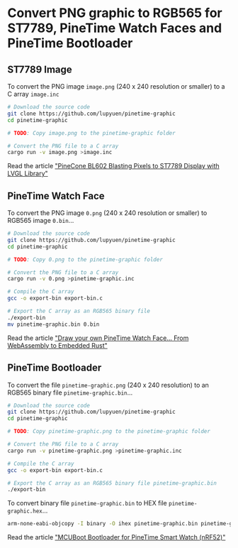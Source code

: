 # Convert PNG graphic to RGB565 for ST7789, PineTime Watch Faces and PineTime Bootloader

## ST7789 Image

To convert the PNG image `image.png` (240 x 240 resolution or smaller) to a C array `image.inc`

```bash
# Download the source code
git clone https://github.com/lupyuen/pinetime-graphic
cd pinetime-graphic

# TODO: Copy image.png to the pinetime-graphic folder

# Convert the PNG file to a C array
cargo run -v image.png >image.inc
```

Read the article ["PineCone BL602 Blasting Pixels to ST7789 Display with LVGL Library"](https://lupyuen.github.io/articles/display)

## PineTime Watch Face

To convert the PNG image `0.png` (240 x 240 resolution or smaller) to RGB565 image `0.bin`...

```bash
# Download the source code
git clone https://github.com/lupyuen/pinetime-graphic
cd pinetime-graphic

# TODO: Copy 0.png to the pinetime-graphic folder

# Convert the PNG file to a C array
cargo run -v 0.png >pinetime-graphic.inc

# Compile the C array
gcc -o export-bin export-bin.c

# Export the C array as an RGB565 binary file
./export-bin
mv pinetime-graphic.bin 0.bin
```

Read the article ["Draw your own PineTime Watch Face... From WebAssembly to Embedded Rust"](https://lupyuen.github.io/pinetime-rust-mynewt/articles/handdrawn)

## PineTime Bootloader

To convert the file `pinetime-graphic.png` (240 x 240 resolution) to an RGB565 binary file `pinetime-graphic.bin`...

```bash
# Download the source code
git clone https://github.com/lupyuen/pinetime-graphic
cd pinetime-graphic

# TODO: Copy pinetime-graphic.png to the pinetime-graphic folder

# Convert the PNG file to a C array
cargo run -v pinetime-graphic.png >pinetime-graphic.inc

# Compile the C array
gcc -o export-bin export-bin.c

# Export the C array as an RGB565 binary file pinetime-graphic.bin
./export-bin
```

To convert binary file `pinetime-graphic.bin` to HEX file `pinetime-graphic.hex`...

```bash
arm-none-eabi-objcopy -I binary -O ihex pinetime-graphic.bin pinetime-graphic.hex
```

Read the article ["MCUBoot Bootloader for PineTime Smart Watch (nRF52)"](https://lupyuen.github.io/pinetime-rust-mynewt/articles/mcuboot)
